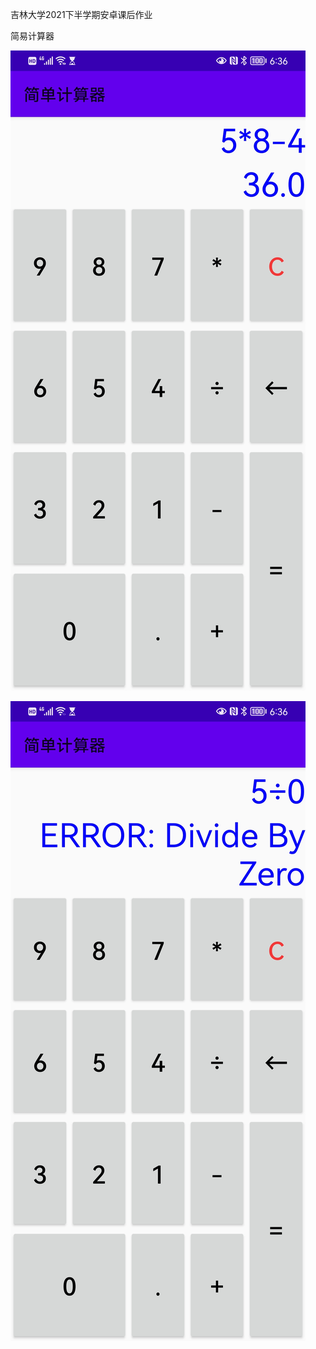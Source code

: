 吉林大学2021下半学期安卓课后作业

简易计算器

![image](https://github.com/WEN3141/SimpleCalculator/blob/master/image/%E8%AE%A1%E7%AE%97%E7%BB%93%E6%9E%9C.jpg)

![image](https://github.com/WEN3141/SimpleCalculator/blob/master/image/除0错误.jpg)

